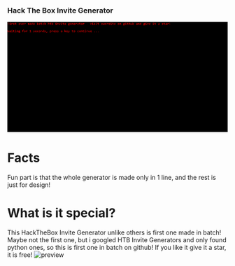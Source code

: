 ### Hack The Box Invite Generator
![preview](look.gif)

# Facts
Fun part is that the whole generator is made only in 1 line, and the rest is just for design!

# What is it special?
This HackTheBox Invite Generator unlike others is first one made in batch!
Maybe not the first one, but i googled HTB Invite Generators and only found python ones, so this is first one in batch on github!
If you like it give it a star, it is free!
![preview]()
